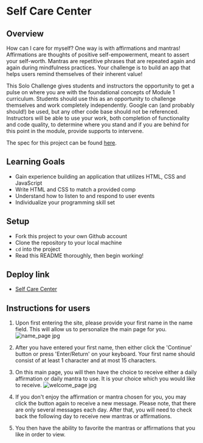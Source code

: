 # Self Care Center
## Overview
How can I care for myself? One way is with affirmations and mantras!
Affirmations are thoughts of positive self-empowerment, meant to assert your self-worth.
Mantras are repetitive phrases that are repeated again and again during mindfulness practices. Your challenge is to build an app that helps users remind themselves of their inherent value!

This Solo Challenge gives students and instructors the opportunity to get a pulse on where you are with the foundational concepts of Module 1 curriculum. Students should use this as an opportunity to challenge themselves and work completely independently. Google can (and probably should!) be used, but any other code base should not be referenced. Instructors will be able to use your work, both completion of functionality and code quality, to determine where you stand and if you are behind for this point in the module, provide supports to intervene.

The spec for this project can be found [here](https://frontend.turing.io/projects/module-1/self-care-center.html).

## Learning Goals

- Gain experience building an application that utilizes HTML, CSS and JavaScript
- Write HTML and CSS to match a provided comp
- Understand how to listen to and respond to user events
- Individualize your programming skill set

## Setup

- Fork this project to your own Github account
- Clone the repository to your local machine
- `cd` into the project
- Read this README thoroughly, then begin working!

## Deploy link
- [Self Care Center](https://michelecomfort.github.io/self-care-center/)

## Instructions for users

1. Upon first entering the site, please provide your first name in the name field. This will allow us to personalize the main page for you.
![name_page jpg](https://user-images.githubusercontent.com/86859884/132996787-7a130300-e4e7-477f-9c3e-a20a86d006ce.png)


2. After you have entered your first name, then either click the 'Continue' button or press 'Enter/Return' on your keyboard. Your first name should consist of at least 1 character and at most 15 characters.

3. On this main page, you will then have the choice to receive either a daily affirmation or daily mantra to use. It is your choice which you would like to receive. ![welcome_page jpg](https://user-images.githubusercontent.com/86859884/132996758-9319d0e0-a452-41c4-847c-bf2c8c03bc7f.png)

4. If you don't enjoy the affirmation or mantra chosen for you, you may click the button again to receive a new message. Please note, that there are only several messages each day. After that, you will need to check back the following day to receive new mantras or affirmations.

5. You then have the ability to favorite the mantras or affirmations that you like in order to view.

